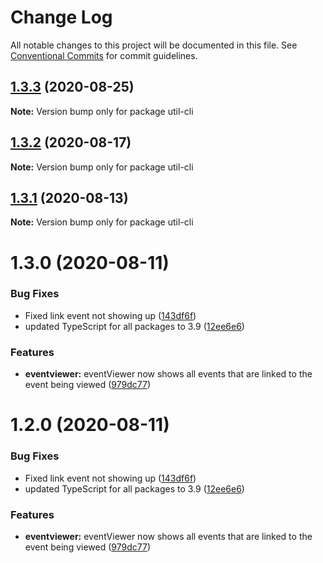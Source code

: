 # Change Log

All notable changes to this project will be documented in this file.
See [Conventional Commits](https://conventionalcommits.org) for commit guidelines.

## [1.3.3](http://github.com//cap-md089/capunit-com-v6/compare/util-cli@1.3.2...util-cli@1.3.3) (2020-08-25)

**Note:** Version bump only for package util-cli





## [1.3.2](http://github.com//cap-md089/capunit-com-v6/compare/util-cli@1.3.0...util-cli@1.3.2) (2020-08-17)

**Note:** Version bump only for package util-cli





## [1.3.1](http://github.com//cap-md089/capunit-com-v6/compare/util-cli@1.3.0...util-cli@1.3.1) (2020-08-13)

**Note:** Version bump only for package util-cli





# 1.3.0 (2020-08-11)


### Bug Fixes

* Fixed link event not showing up ([143df6f](http://github.com//cap-md089/capunit-com-v6/commit/143df6f6daaf7975fff3e58c68c888a226d8b31a))
* updated TypeScript for all packages to 3.9 ([12ee6e6](http://github.com//cap-md089/capunit-com-v6/commit/12ee6e67d9669d73d849791cf22637357dd4ae30))


### Features

* **eventviewer:** eventViewer now shows all events that are linked to the event being viewed ([979dc77](http://github.com//cap-md089/capunit-com-v6/commit/979dc771ed2b4ce4c652536ea589c0c1de64d3ac))





# 1.2.0 (2020-08-11)


### Bug Fixes

* Fixed link event not showing up ([143df6f](http://github.com//cap-md089/capunit-com-v6/commit/143df6f6daaf7975fff3e58c68c888a226d8b31a))
* updated TypeScript for all packages to 3.9 ([12ee6e6](http://github.com//cap-md089/capunit-com-v6/commit/12ee6e67d9669d73d849791cf22637357dd4ae30))


### Features

* **eventviewer:** eventViewer now shows all events that are linked to the event being viewed ([979dc77](http://github.com//cap-md089/capunit-com-v6/commit/979dc771ed2b4ce4c652536ea589c0c1de64d3ac))
